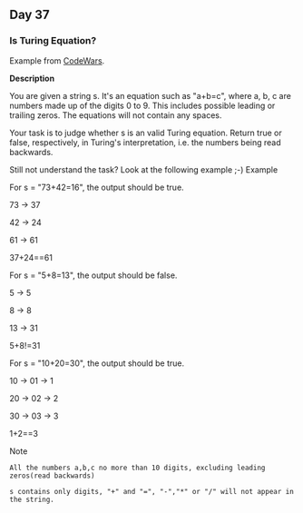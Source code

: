 ## Day 37 ##

### Is Turing Equation? ###

Example from [CodeWars](https://www.codewars.com/kata/simple-fun-number-384-is-turings-equation).

**Description**

You are given a string s. It's an equation such as "a+b=c", where a, b, c are numbers made up of the digits 0 to 9. This includes possible leading or trailing zeros. The equations will not contain any spaces.

Your task is to judge whether s is an valid Turing equation. Return true or false, respectively, in Turing's interpretation, i.e. the numbers being read backwards.

Still not understand the task? Look at the following example ;-)
Example

For s = "73+42=16", the output should be true.

73 -> 37

42 -> 24

61 -> 61

37+24==61

For s = "5+8=13", the output should be false.

5 -> 5

8 -> 8

13 -> 31

5+8!=31

For s = "10+20=30", the output should be true.

10 -> 01 -> 1

20 -> 02 -> 2

30 -> 03 -> 3

1+2==3

Note

    All the numbers a,b,c no more than 10 digits, excluding leading zeros(read backwards)

    s contains only digits, "+" and "=", "-","*" or "/" will not appear in the string.
